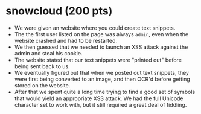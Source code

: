 # snowcloud (200 pts)

* We were given an website where you could create text snippets.
* The the first user listed on the page was always `admin`, even when the website crashed and had to be restarted.
* We then guessed that we needed to launch an XSS attack against the admin and steal his cookie.
* The website stated that our text snippets were "printed out" before being sent back to us.
* We eventually figured out that when we posted out text snippets, they were first being converted to an image, and then OCR'd before getting stored on the website.
* After that we spent quite a long time trying to find a good set of symbols that would yield an appropriate XSS attack. We had the full Unicode character set to work with, but it still required a great deal of fiddling.
